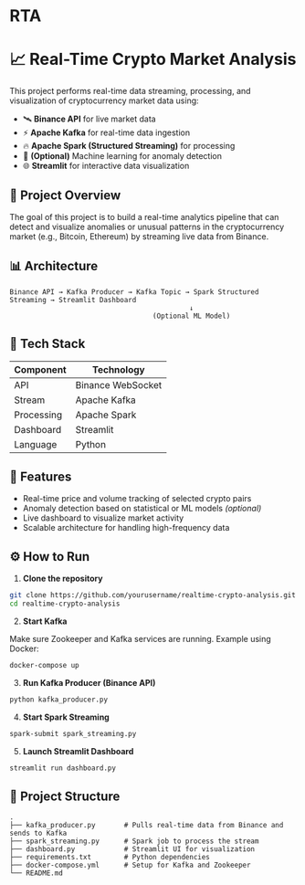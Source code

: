 # RTA
# 📈 Real-Time Crypto Market Analysis

This project performs real-time data streaming, processing, and visualization of cryptocurrency market data using:

* 🛰️ **Binance API** for live market data
* ⚡ **Apache Kafka** for real-time data ingestion
* 🔥 **Apache Spark (Structured Streaming)** for processing
* 🧠 **(Optional)** Machine learning for anomaly detection
* 🌐 **Streamlit** for interactive data visualization

## 🚀 Project Overview

The goal of this project is to build a real-time analytics pipeline that can detect and visualize anomalies or unusual patterns in the cryptocurrency market (e.g., Bitcoin, Ethereum) by streaming live data from Binance.

## 📊 Architecture

```
Binance API → Kafka Producer → Kafka Topic → Spark Structured Streaming → Streamlit Dashboard
                                            ↓
                                   (Optional ML Model)
```

## 🧰 Tech Stack

| Component  | Technology        |
| ---------- | ----------------- |
| API        | Binance WebSocket |
| Stream     | Apache Kafka      |
| Processing | Apache Spark      |
| Dashboard  | Streamlit         |
| Language   | Python            |

## 🧪 Features

* Real-time price and volume tracking of selected crypto pairs
* Anomaly detection based on statistical or ML models *(optional)*
* Live dashboard to visualize market activity
* Scalable architecture for handling high-frequency data

## ⚙️ How to Run

1. **Clone the repository**

```bash
git clone https://github.com/yourusername/realtime-crypto-analysis.git
cd realtime-crypto-analysis
```

2. **Start Kafka**

Make sure Zookeeper and Kafka services are running. Example using Docker:

```bash
docker-compose up
```

3. **Run Kafka Producer (Binance API)**

```bash
python kafka_producer.py
```

4. **Start Spark Streaming**

```bash
spark-submit spark_streaming.py
```

5. **Launch Streamlit Dashboard**

```bash
streamlit run dashboard.py
```

## 📁 Project Structure

```
.
├── kafka_producer.py       # Pulls real-time data from Binance and sends to Kafka
├── spark_streaming.py      # Spark job to process the stream
├── dashboard.py            # Streamlit UI for visualization
├── requirements.txt        # Python dependencies
├── docker-compose.yml      # Setup for Kafka and Zookeeper
└── README.md
```
